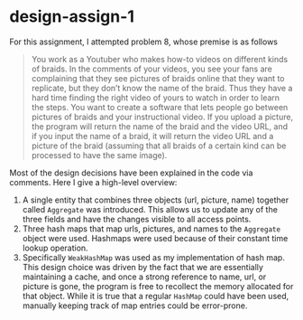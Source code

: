 # design-assign-1
For this assignment, I attempted problem 8, whose premise is as follows

> You work as a Youtuber who makes how-to videos on different kinds of braids. In the comments of your videos, you see your fans are complaining that they see pictures of braids online that they want to replicate, but they don’t know the name of the braid. Thus they have a hard time finding the right video of yours to watch in order to learn the steps. You want to create a software that lets people go between pictures of braids and your instructional video. If you upload a picture, the program will return the name of the braid and the video URL, and if you input the name of a braid, it will return the video URL and a picture of the braid (assuming that all braids of a certain kind can be processed to have the same image).

Most of the design decisions have been explained in the code via comments. Here I give a high-level overview:

1. A single entity that combines three objects (url, picture, name) together called `Aggregate` was introduced. This allows us to update any of the three fields and have the changes visible to all access points.
2. Three hash maps that map urls, pictures, and names to the `Aggregate` object were used. Hashmaps were used because of their constant time lookup operation.
3. Specifically `WeakHashMap` was used as my implementation of hash map. This design choice was driven by the fact that we are essentially maintaining a cache, and once a strong reference to name, url, or picture is gone, the program is free to recollect the memory allocated for that object. While it is true that a regular `HashMap` could have been used, manually keeping track of map entries could be error-prone.